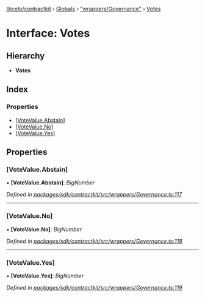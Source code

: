 [@celo/contractkit](../README.md) › [Globals](../globals.md) › ["wrappers/Governance"](../modules/_wrappers_governance_.md) › [Votes](_wrappers_governance_.votes.md)

# Interface: Votes

## Hierarchy

* **Votes**

## Index

### Properties

* [[VoteValue.Abstain]](_wrappers_governance_.votes.md#[votevalue.abstain])
* [[VoteValue.No]](_wrappers_governance_.votes.md#[votevalue.no])
* [[VoteValue.Yes]](_wrappers_governance_.votes.md#[votevalue.yes])

## Properties

###  [VoteValue.Abstain]

• **[VoteValue.Abstain]**: *BigNumber*

*Defined in [packages/sdk/contractkit/src/wrappers/Governance.ts:117](https://github.com/celo-org/celo-monorepo/blob/contractkit-v1.2.2/packages/sdk/contractkit/src/wrappers/Governance.ts#L117)*

___

###  [VoteValue.No]

• **[VoteValue.No]**: *BigNumber*

*Defined in [packages/sdk/contractkit/src/wrappers/Governance.ts:118](https://github.com/celo-org/celo-monorepo/blob/contractkit-v1.2.2/packages/sdk/contractkit/src/wrappers/Governance.ts#L118)*

___

###  [VoteValue.Yes]

• **[VoteValue.Yes]**: *BigNumber*

*Defined in [packages/sdk/contractkit/src/wrappers/Governance.ts:119](https://github.com/celo-org/celo-monorepo/blob/contractkit-v1.2.2/packages/sdk/contractkit/src/wrappers/Governance.ts#L119)*
